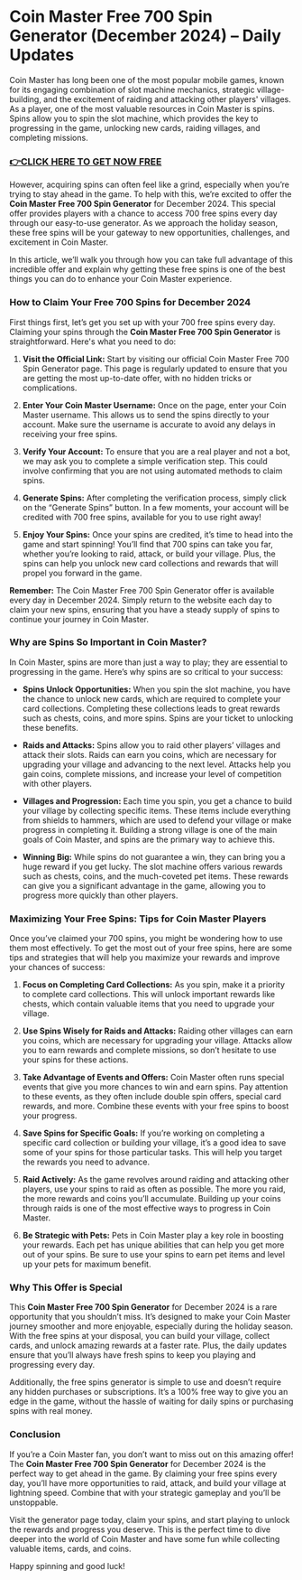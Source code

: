 # Coin Master Free 700 Spin Generator (December 2024) – Daily Updates

Coin Master has long been one of the most popular mobile games, known for its engaging combination of slot machine mechanics, strategic village-building, and the excitement of raiding and attacking other players' villages. As a player, one of the most valuable resources in Coin Master is spins. Spins allow you to spin the slot machine, which provides the key to progressing in the game, unlocking new cards, raiding villages, and completing missions.

### [👉CLICK HERE TO GET NOW FREE](https://freeforyou.xyz/coin/master/)

However, acquiring spins can often feel like a grind, especially when you’re trying to stay ahead in the game. To help with this, we’re excited to offer the **Coin Master Free 700 Spin Generator** for December 2024. This special offer provides players with a chance to access 700 free spins every day through our easy-to-use generator. As we approach the holiday season, these free spins will be your gateway to new opportunities, challenges, and excitement in Coin Master. 

In this article, we’ll walk you through how you can take full advantage of this incredible offer and explain why getting these free spins is one of the best things you can do to enhance your Coin Master experience.

### **How to Claim Your Free 700 Spins for December 2024**

First things first, let’s get you set up with your 700 free spins every day. Claiming your spins through the **Coin Master Free 700 Spin Generator** is straightforward. Here's what you need to do:

1. **Visit the Official Link:** Start by visiting our official Coin Master Free 700 Spin Generator page. This page is regularly updated to ensure that you are getting the most up-to-date offer, with no hidden tricks or complications.

2. **Enter Your Coin Master Username:** Once on the page, enter your Coin Master username. This allows us to send the spins directly to your account. Make sure the username is accurate to avoid any delays in receiving your free spins.

3. **Verify Your Account:** To ensure that you are a real player and not a bot, we may ask you to complete a simple verification step. This could involve confirming that you are not using automated methods to claim spins.

4. **Generate Spins:** After completing the verification process, simply click on the “Generate Spins” button. In a few moments, your account will be credited with 700 free spins, available for you to use right away!

5. **Enjoy Your Spins:** Once your spins are credited, it’s time to head into the game and start spinning! You’ll find that 700 spins can take you far, whether you’re looking to raid, attack, or build your village. Plus, the spins can help you unlock new card collections and rewards that will propel you forward in the game.

**Remember:** The Coin Master Free 700 Spin Generator offer is available every day in December 2024. Simply return to the website each day to claim your new spins, ensuring that you have a steady supply of spins to continue your journey in Coin Master.

### **Why are Spins So Important in Coin Master?**

In Coin Master, spins are more than just a way to play; they are essential to progressing in the game. Here’s why spins are so critical to your success:

- **Spins Unlock Opportunities:** When you spin the slot machine, you have the chance to unlock new cards, which are required to complete your card collections. Completing these collections leads to great rewards such as chests, coins, and more spins. Spins are your ticket to unlocking these benefits.
  
- **Raids and Attacks:** Spins allow you to raid other players’ villages and attack their slots. Raids can earn you coins, which are necessary for upgrading your village and advancing to the next level. Attacks help you gain coins, complete missions, and increase your level of competition with other players.

- **Villages and Progression:** Each time you spin, you get a chance to build your village by collecting specific items. These items include everything from shields to hammers, which are used to defend your village or make progress in completing it. Building a strong village is one of the main goals of Coin Master, and spins are the primary way to achieve this.

- **Winning Big:** While spins do not guarantee a win, they can bring you a huge reward if you get lucky. The slot machine offers various rewards such as chests, coins, and the much-coveted pet items. These rewards can give you a significant advantage in the game, allowing you to progress more quickly than other players.

### **Maximizing Your Free Spins: Tips for Coin Master Players**

Once you’ve claimed your 700 spins, you might be wondering how to use them most effectively. To get the most out of your free spins, here are some tips and strategies that will help you maximize your rewards and improve your chances of success:

1. **Focus on Completing Card Collections:** As you spin, make it a priority to complete card collections. This will unlock important rewards like chests, which contain valuable items that you need to upgrade your village.

2. **Use Spins Wisely for Raids and Attacks:** Raiding other villages can earn you coins, which are necessary for upgrading your village. Attacks allow you to earn rewards and complete missions, so don’t hesitate to use your spins for these actions.

3. **Take Advantage of Events and Offers:** Coin Master often runs special events that give you more chances to win and earn spins. Pay attention to these events, as they often include double spin offers, special card rewards, and more. Combine these events with your free spins to boost your progress.

4. **Save Spins for Specific Goals:** If you’re working on completing a specific card collection or building your village, it’s a good idea to save some of your spins for those particular tasks. This will help you target the rewards you need to advance.

5. **Raid Actively:** As the game revolves around raiding and attacking other players, use your spins to raid as often as possible. The more you raid, the more rewards and coins you’ll accumulate. Building up your coins through raids is one of the most effective ways to progress in Coin Master.

6. **Be Strategic with Pets:** Pets in Coin Master play a key role in boosting your rewards. Each pet has unique abilities that can help you get more out of your spins. Be sure to use your spins to earn pet items and level up your pets for maximum benefit.

### **Why This Offer is Special**

This **Coin Master Free 700 Spin Generator** for December 2024 is a rare opportunity that you shouldn’t miss. It’s designed to make your Coin Master journey smoother and more enjoyable, especially during the holiday season. With the free spins at your disposal, you can build your village, collect cards, and unlock amazing rewards at a faster rate. Plus, the daily updates ensure that you’ll always have fresh spins to keep you playing and progressing every day.

Additionally, the free spins generator is simple to use and doesn’t require any hidden purchases or subscriptions. It’s a 100% free way to give you an edge in the game, without the hassle of waiting for daily spins or purchasing spins with real money. 

### **Conclusion**

If you’re a Coin Master fan, you don’t want to miss out on this amazing offer! The **Coin Master Free 700 Spin Generator** for December 2024 is the perfect way to get ahead in the game. By claiming your free spins every day, you’ll have more opportunities to raid, attack, and build your village at lightning speed. Combine that with your strategic gameplay and you’ll be unstoppable.

Visit the generator page today, claim your spins, and start playing to unlock the rewards and progress you deserve. This is the perfect time to dive deeper into the world of Coin Master and have some fun while collecting valuable items, cards, and coins.

Happy spinning and good luck!
